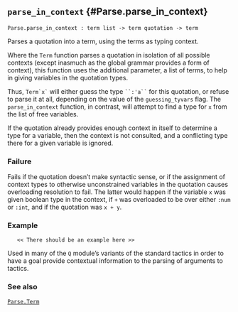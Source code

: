 ## `parse_in_context` {#Parse.parse_in_context}


```
Parse.parse_in_context : term list -> term quotation -> term
```



Parses a quotation into a term, using the terms as typing context.


Where the `Term` function parses a quotation in isolation of all
possible contexts (except inasmuch as the global grammar provides a
form of context), this function uses the additional parameter, a list
of terms, to help in giving variables in the quotation types.

Thus, `` Term`x` `` will either guess the type ``` ``:'a`` ``` for this
quotation, or refuse to parse it at all, depending on the value of the
`guessing_tyvars` flag.  The `parse_in_context` function, in contrast,
will attempt to find a type for `x` from the list of free variables.

If the quotation already provides enough context in itself to
determine a type for a variable, then the context is not consulted,
and a conflicting type there for a given variable is ignored.

### Failure

Fails if the quotation doesn’t make syntactic sense, or if the
assignment of context types to otherwise unconstrained variables in
the quotation causes overloading resolution to fail.  The latter would
happen if the variable `x` was given boolean type in the context, if
`+` was overloaded to be over either `:num` or `:int`, and if the
quotation was `x + y`.

### Example

    
       << There should be an example here >>
    




Used in many of the `Q` module’s variants of the standard tactics in
order to have a goal provide contextual information to the parsing of
arguments to tactics.

### See also

[`Parse.Term`](#Parse.Term)

